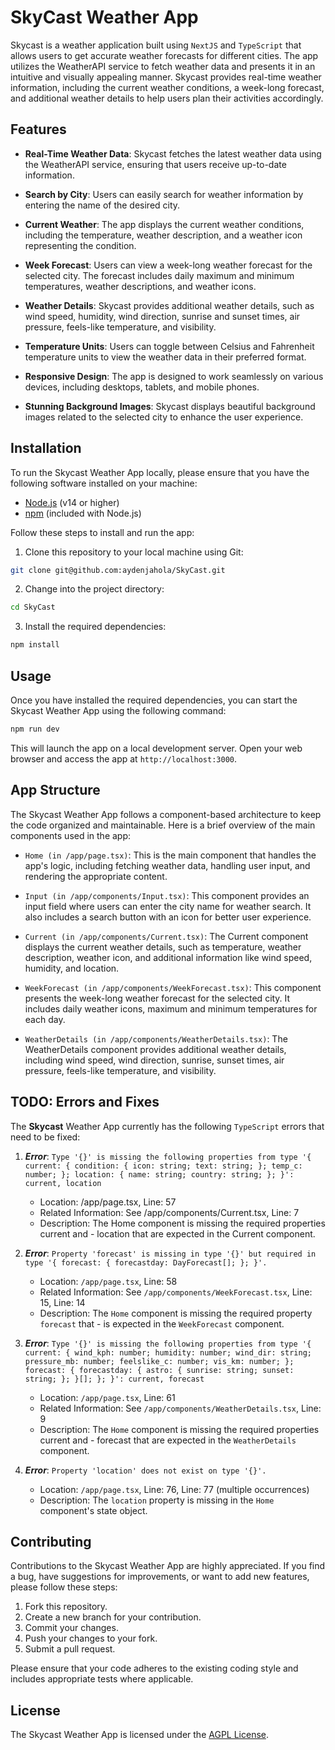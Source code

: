 # SkyCast Weather App

Skycast is a weather application built using `NextJS` and `TypeScript` that allows users to get accurate weather forecasts for different cities. The app utilizes the WeatherAPI service to fetch weather data and presents it in an intuitive and visually appealing manner. Skycast provides real-time weather information, including the current weather conditions, a week-long forecast, and additional weather details to help users plan their activities accordingly.

## Features

- **Real-Time Weather Data**: Skycast fetches the latest weather data using the WeatherAPI service, ensuring that users receive up-to-date information.

- **Search by City**: Users can easily search for weather information by entering the name of the desired city.

- **Current Weather**: The app displays the current weather conditions, including the temperature, weather description, and a weather icon representing the condition.

- **Week Forecast**: Users can view a week-long weather forecast for the selected city. The forecast includes daily maximum and minimum temperatures, weather descriptions, and weather icons.

- **Weather Details**: Skycast provides additional weather details, such as wind speed, humidity, wind direction, sunrise and sunset times, air pressure, feels-like temperature, and visibility.

- **Temperature Units**: Users can toggle between Celsius and Fahrenheit temperature units to view the weather data in their preferred format.

- **Responsive Design**: The app is designed to work seamlessly on various devices, including desktops, tablets, and mobile phones.

- **Stunning Background Images**: Skycast displays beautiful background images related to the selected city to enhance the user experience.

## Installation

To run the Skycast Weather App locally, please ensure that you have the following software installed on your machine:

- [Node.js](https://nodejs.org/en/) (v14 or higher)
- [npm](https://www.npmjs.com/) (included with Node.js)

Follow these steps to install and run the app:

1. Clone this repository to your local machine using Git:

```bash
git clone git@github.com:aydenjahola/SkyCast.git
```

2. Change into the project directory:
```bash
cd SkyCast
```

3. Install the required dependencies:
```bash
npm install
```

## Usage
Once you have installed the required dependencies, you can start the Skycast Weather App using the following command:

```bash
npm run dev
```
This will launch the app on a local development server. Open your web browser and access the app at `http://localhost:3000`.

## App Structure

The Skycast Weather App follows a component-based architecture to keep the code organized and maintainable. Here is a brief overview of the main components used in the app:

- `Home (in /app/page.tsx)`: This is the main component that handles the app's logic, including fetching weather data, handling user input, and rendering the appropriate content.

- `Input (in /app/components/Input.tsx)`: This component provides an input field where users can enter the city name for weather search. It also includes a search button with an icon for better user experience.

- `Current (in /app/components/Current.tsx)`: The Current component displays the current weather details, such as temperature, weather description, weather icon, and additional information like wind speed, humidity, and location.

- `WeekForecast (in /app/components/WeekForecast.tsx)`: This component presents the week-long weather forecast for the selected city. It includes daily weather icons, maximum and minimum temperatures for each day.

- `WeatherDetails (in /app/components/WeatherDetails.tsx)`: The WeatherDetails component provides additional weather details, including wind speed, wind direction, sunrise, sunset times, air pressure, feels-like temperature, and visibility.

## TODO: Errors and Fixes

The **Skycast** Weather App currently has the following `TypeScript` errors that need to be fixed:

1. ***Error***: `Type '{}' is missing the following properties from type '{ current: { condition: { icon: string; text: string; }; temp_c: number; }; location: { name: string; country: string; }; }': current, location`

    - Location: /app/page.tsx, Line: 57
    - Related Information: See /app/components/Current.tsx, Line: 7
    - Description: The Home component is missing the required properties current and - location that are expected in the Current component.

2. ***Error***: `Property 'forecast' is missing in type '{}' but required in type '{ forecast: { forecastday: DayForecast[]; }; }'.`

    - Location: `/app/page.tsx`, Line: 58
    - Related Information: See `/app/components/WeekForecast.tsx`, Line: 15, Line: 14
    - Description: The `Home` component is missing the required property `forecast` that - is expected in the `WeekForecast` component.

3. ***Error***: `Type '{}' is missing the following properties from type '{ current: { wind_kph: number; humidity: number; wind_dir: string; pressure_mb: number; feelslike_c: number; vis_km: number; }; forecast: { forecastday: { astro: { sunrise: string; sunset: string; }; }[]; }; }': current, forecast`

    - Location: `/app/page.tsx`, Line: 61
    - Related Information: See `/app/components/WeatherDetails.tsx`, Line: 9
    - Description: The `Home` component is missing the required properties current and - forecast that are expected in the `WeatherDetails` component.

4. ***Error***: `Property 'location' does not exist on type '{}'.`

    - Location: `/app/page.tsx`, Line: 76, Line: 77 (multiple occurrences)
    - Description: The `location` property is missing in the `Home` component's state object.







## Contributing

Contributions to the Skycast Weather App are highly appreciated. If you find a bug, have suggestions for improvements, or want to add new features, please follow these steps:

1. Fork this repository.
2. Create a new branch for your contribution.
3. Commit your changes.
4. Push your changes to your fork.
5. Submit a pull request.

Please ensure that your code adheres to the existing coding style and includes appropriate tests where applicable.

## License
The Skycast Weather App is licensed under the [AGPL License](LICENSE). 